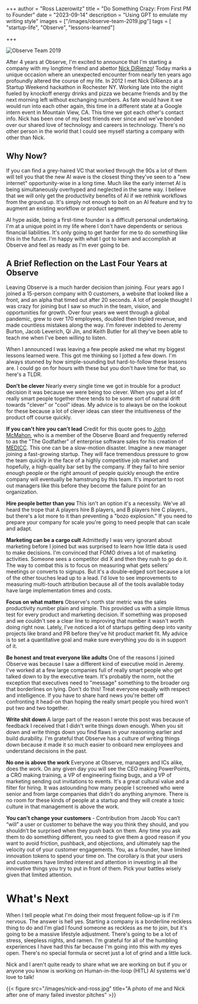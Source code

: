 +++
author = "Ross Lazerowitz"
title = "Do Something Crazy: From First PM to Founder"
date = "2023-09-14"
description = "Using GPT to emulate my writing style"
images = ["/images/observe-team-2019.jpg"]
tags = [
    "startup-life",
    "Observe",
    "lessons-learned"]

+++

![Observe Team 2019](/images/observe-team-2019.jpg)

After 4 years at Observe, I'm excited to announce that I'm starting a company with my longtime friend and abettor [Nick DiRienzo](https://nickdirienzo.com)! Today marks a unique occasion where an unexpected encounter from nearly ten years ago profoundly altered the course of my life. In 2012 I met Nick DiRienzo at a Startup Weekend hackathon in Rochester NY. Working late into the night fueled by knockoff energy drinks and pizza we became friends and by the next morning left without exchanging numbers. As fate would have it we would run into each other again, this time in a different state at a Google intern event in Mountain View, CA. This time we got each other's contact info. Nick has been one of my best friends ever since and we've bonded over our shared love of technology and careers in technology. There's no other person in the world that I could see myself starting a company with other than Nick.

## Why Now?

If you can find a grey-haired VC that worked through the 90s a lot of them will tell you that the new AI wave is the closest thing they've seen to a "new internet" opportunity-wise in a long time. Much like the early internet AI is being simultaneously overhyped and neglected in the same way. I believe that we will only get the productivity benefits of AI if we rethink workflows from the ground up. It's simply not enough to bolt on an AI feature and try to augment an existing workflow or product segment.

AI hype aside, being a first-time founder is a difficult personal undertaking. I'm at a unique point in my life where I don't have dependents or serious financial liabilities. It's only going to get harder for me to do something like this in the future. I'm happy with what I got to learn and accomplish at Observe and feel as ready as I'm ever going to be.

## A Brief Reflection on the Last Four Years at Observe

Leaving Observe is a much harder decision than joining. Four years ago I joined a 15-person company with 0 customers, a website that looked like a front, and an alpha that timed out after 20 seconds. A lot of people thought I was crazy for joining but I saw so much in the team, vision, and opportunities for growth. Over four years we went through a global pandemic, grew to over 170 employees, doubled then tripled revenue, and made countless mistakes along the way. I'm forever indebted to Jeremy Burton, Jacob Leverich, Qi Jin, and Keith Butler for all they've been able to teach me when I've been willing to listen.

When I announced I was leaving a few people asked me what my biggest lessons learned were. This got me thinking so I jotted a few down. I'm always stunned by how simple-sounding but hard-to-follow these lessons are. I could go on for hours with these but you don't have time for that, so here's a TLDR.

**Don't be clever**
Nearly every single time we got in trouble for a product decision it was because we were being too clever. When you get a lot of really smart people together there tends to be some sort of natural drift towards "clever" or "cool" ideas. My advice is to always be on the lookout for these because a lot of clever ideas can steer the intuitiveness of the product off course quickly.

**If you can't hire you can't lead**
Credit for this quote goes to [John McMahon](https://www.linkedin.com/in/johnmcmahon1/), who is a member of the Observe Board and frequently referred to as the "The Godfather" of enterprise software sales for his creation of [MEDICC](https://meddic.academy/definition-meddic/). This one can be a slow-motion disaster. Imagine a new manager joining a fast-growing startup. They will face tremendous pressure to grow the team quickly in the face of a highly competitive job market and hopefully, a high-quality bar set by the company. If they fail to hire senior enough people or the right amount of people quickly enough the entire company will eventually be hamstrung by this team. It's important to root out managers like this before they become the failure point for an organization.

**Hire people better than you**
This isn't an option it's a necessity. We've all heard the trope that A players hire B players, and B players hire C players., but there's a lot more to it than preventing a "bozo explosion." If you need to prepare your company for scale you're going to need people that can scale and adapt.

**Marketing can be a cargo cult**
Admittedly I was very ignorant about marketing before I joined but was surprised to learn how little data is used to make decisions. I'm convinced that FOMO drives a lot of marketing activities. Someone sees a competitor did X and then they rush to go do it. The way to combat this is to focus on measuring what gets sellers' meetings or converts to signups. But it's a double-edged sort because a lot of the other touches lead up to a lead. I'd love to see improvements to measuring multi-touch attribution because all of the tools available today have large implementation times and costs.

**Focus on what matters**
Observe's north star metric was the sales productivity number plain and simple. This provided us with a simple litmus test for every product and marketing decision. If something was proposed and we couldn't see a clear line to improving that number it wasn't worth doing right now. Lately, I've noticed a lot of startups getting deep into vanity projects like brand and PR before they've hit product market fit. My advice is to set a quantitative goal and make sure everything you do is in support of it.

**Be honest and treat everyone like adults**
One of the reasons I joined Observe was because I saw a different kind of executive mold in Jeremy. I've worked at a few large companies full of really smart people who get talked down to by the executive team. It's probably the norm, not the exception that executives need to "message" something to the broader org that borderlines on lying. Don't do this! Treat everyone equally with respect and intelligence. If you have to share hard news you're better off confronting it head-on than hoping the really smart people you hired won't put two and two together.

**Write shit down**
A large part of the reason I wrote this post was because of feedback I received that I didn't write things down enough. When you sit down and write things down you find flaws in your reasoning earlier and build durability. I'm grateful that Observe has a culture of writing things down because it made it so much easier to onboard new employees and understand decisions in the past.

**No one is above the work**
Everyone at Observe, managers and ICs alike, does the work. On any given day you will see the CEO making PowerPoints, a CRO making training, a VP of engineering fixing bugs, and a VP of marketing sending out invitations to events. It's a great cultural value and a filter for hiring. It was astounding how many people I screened who were senior and from large companies that didn't do anything anymore. There is no room for these kinds of people at a startup and they will create a toxic culture in that management is above the work.

**You can't change your customers** - Contribution from Jacob
You can’t “will” a user or customer to behave the way you think they should, and you shouldn’t be surprised when they push back on them. Any time you ask them to do something different, you need to give them a good reason if you want to avoid friction, pushback, and objections, and ultimately sap the velocity out of your customer engagements. You, as a founder, have limited innovation tokens to spend your time on. The corollary is that your users and customers have limited interest and attention in investing in all the innovative things you try to put in front of them. Pick your battles wisely given that limited attention.

# What's Next

When I tell people what I'm doing their most frequent follow-up is if I'm nervous. The answer is hell yes. Starting a company is a borderline reckless thing to do and I'm glad I found someone as reckless as me to join, but it's going to be a massive lifestyle adjustment. There's going to be a lot of stress, sleepless nights, and ramen. I'm grateful for all of the humbling experiences I have had this far because I'm going into this with my eyes open. There's no special formula or secret just a lot of grind and a little luck.

Nick and I aren't quite ready to share what we are working on but if you or anyone you know is working on Human-in-the-loop (HITL) AI systems we'd love to talk!

{{< figure src="/images/nick-and-ross.jpg" title="A photo of me and Nick after one of many failed investor pitches" >}}
